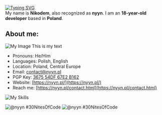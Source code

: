 <a href="https://git.io/typing-svg"><img align="center" src="https://readme-typing-svg.herokuapp.com?font=Fira+Code&pause=1000&random=false&width=435&lines=Hello!+I'm+nyyn." alt="Typing SVG" /></a> <br>
My name is **Nikodem**, also recognized as **nyyn**.
I am an **18-year-old developer** based in **Poland**.

<h2 align="left">About me: </h2>

<img src="[myImage.jpg](https://www.codedex.io/api/petStatus?user=nyyn)" alt="My Image">
<span>This is my text</span>

- Pronouns: He/Him
- Languages: Polish, English
- Location: Poland, Central Europe
- Email: [contact@nyyn.pl](mailto:contact@nyyn.pl)
- PGP Key: [3675 54DF 67E2 B162](https://keybase.io/nyyn666)
- Website: [https://nyyn.pl/](https://nyyn.pl/)
- Reach me: [https://nyyn.pl/contact.html](https://nyyn.pl/contact.html)

![My Skills](https://skillicons.dev/icons?i=html,css,bootstrap,js,github,git,lua,typescript,py,ps,php,mysql,cloudflare,netlify,cpp)

![@nyyn #30NitesOfCode](https://www.codedex.io/api/petStatus?user=nyyn) ![@nyyn #30NitesOfCode](https://www.codedex.io/api/petStatus?user=nyyn)

